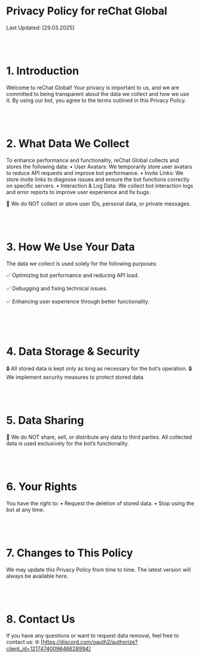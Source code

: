 # Privacy Policy for reChat Global

Last Updated: [29.03.2025]
<br>
<br>
<br>
<br>
# 1. Introduction

Welcome to reChat Global! Your privacy is important to us, and we are committed to being transparent about the data we collect and how we use it. By using our bot, you agree to the terms outlined in this Privacy Policy.
<br>
<br>
<br>
<br>
# 2. What Data We Collect

To enhance performance and functionality, reChat Global collects and stores the following data:
	•	User Avatars: We temporarily store user avatars to reduce API requests and improve bot performance.
	•	Invite Links: We store invite links to diagnose issues and ensure the bot functions correctly on specific servers.
	•	Interaction & Log Data: We collect bot interaction logs and error reports to improve user experience and fix bugs.

🚫 We do NOT collect or store user IDs, personal data, or private messages.
<br>
<br>
<br>
<br>
# 3. How We Use Your Data

The data we collect is used solely for the following purposes: 
 
✅ Optimizing bot performance and reducing API load.<br>  
✅ Debugging and fixing technical issues.<br>  
✅ Enhancing user experience through better functionality.<br>
<br>
<br>
<br>
<br>
# 4. Data Storage & Security

🔒 All stored data is kept only as long as necessary for the bot’s operation.
🔒 We implement security measures to protect stored data.
<br>
<br>
<br>
<br>
# 5. Data Sharing

🔐 We do NOT share, sell, or distribute any data to third parties. All collected data is used exclusively for the bot’s functionality.
<br>
<br>
<br>
<br>
# 6. Your Rights

You have the right to:
	•	Request the deletion of stored data.
	•	Stop using the bot at any time.
<br>
<br>
<br>
<br>
# 7. Changes to This Policy

We may update this Privacy Policy from time to time. The latest version will always be available here.
<br>
<br>
<br>
<br>
# 8. Contact Us

If you have any questions or want to request data removal, feel free to contact us:
🌐 [https://discord.com/oauth2/authorize?client_id=1217474009646628994]
